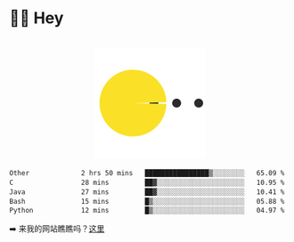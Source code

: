 
# 👋🏻 Hey
<div align="center">
	<br>
	<img src="https://raw.githubusercontent.com/Aniket965/Aniket965/master/pacman.svg?sanitize=true" width="200" height="200">
	<br>
</div>

<!--START_SECTION:waka-->

```txt
Other             2 hrs 50 mins   ████████████████▒░░░░░░░░   65.09 %
C                 28 mins         ██▓░░░░░░░░░░░░░░░░░░░░░░   10.95 %
Java              27 mins         ██▓░░░░░░░░░░░░░░░░░░░░░░   10.41 %
Bash              15 mins         █▒░░░░░░░░░░░░░░░░░░░░░░░   05.88 %
Python            12 mins         █▒░░░░░░░░░░░░░░░░░░░░░░░   04.97 %
```

<!--END_SECTION:waka-->

 ➡️  来我的网站瞧瞧吗？[这里](https://www.shaolongfei.com)
